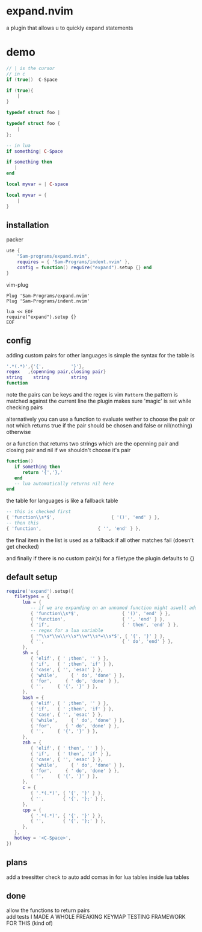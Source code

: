 # expand.nvim
a plugin that allows u to quickly expand statements
# demo 
```c
// | is the cursor
// in c 
if (true|)  C-Space

if (true){
    |
}

typedef struct foo |

typedef struct foo {
    |
};
```
```lua
-- in lua
if something| C-Space

if something then
   |
end

local myvar = | C-space

local myvar = {
    |
}
```
## installation
packer
```lua
use {
    "Sam-programs/expand.nvim",
    requires = { 'Sam-Programs/indent.nvim' }, 
    config = function() require("expand").setup {} end
}
```
vim-plug
```vim
Plug 'Sam-Programs/expand.nvim'
Plug 'Sam-Programs/indent.nvim'

lua << EOF
require("expand").setup {}
EOF
```
## config
adding custom pairs for other languages is simple 
the syntax for the table is
```lua
'.*(.*)',{'{',          '}'},
regex   ,{openning pair,closing pair}
string    string        string
function
```
note the pairs can be keys and the regex is vim `Pattern`
the pattern is matched against the current line
the plugin makes sure 'magic' is set while checking pairs

alternatively you can use a function to evaluate wether to choose the pair or not
which returns true if the pair should be chosen and false or nil(nothing) otherwise

or a function that returns two strings which are the openning pair and closing pair and nil if we shouldn't choose it's pair
```lua
function()
   if something then
      return '{','},'
   end
   -- lua automatically returns nil here
end
```

the table for languages is like a fallback table
```lua
-- this is checked first 
{ 'function\\s*$',                     { '()', 'end' } },
-- then this
{ 'function',                     { '', 'end' } },
```
the final item in the list is used as a fallback if all other matches fail (doesn't get checked)

and finally
if there is no custom pair(s) for a filetype the plugin defaults to {}
## default setup
```lua
require('expand').setup({
   filetypes = {
      lua = {
         -- if we are expanding on an unnamed function might aswell add the pairs
         { 'function\\s*$',                { '()', 'end' } },
         { 'function',                     { '', 'end' } },
         { 'if',                           { ' then', 'end' } },
         -- regex for a lua variable
         { '^\\s*\\w\\+\\s*\\w*\\s*=\\s*$', { '{', '}' } },
         { '',                             { ' do', 'end' } },
      },
      sh = {
         { 'elif', { ' ;then', '' } },
         { 'if',   { ' ;then', 'if' } },
         { 'case', { '', 'esac' } },
         { 'while',     { ' do', 'done' } },
         { 'for',     { ' do', 'done' } },
         { '',     { '{', '}' } },
      },
      bash = {
         { 'elif', { ' ;then', '' } },
         { 'if',   { ' ;then', 'if' } },
         { 'case', { '', 'esac' } },
         { 'while',     { ' do', 'done' } },
         { 'for',     { ' do', 'done' } },
         { '',     { '{', '}' } },
      },
      zsh = {
         { 'elif', { ' then', '' } },
         { 'if',   { ' then', 'if' } },
         { 'case', { '', 'esac' } },
         { 'while',     { ' do', 'done' } },
         { 'for',     { ' do', 'done' } },
         { '',     { '{', '}' } },
      },
      c = {
         { '.*(.*)', { '{', '}' } },
         { '',       { '{', '};' } },
      },
      cpp = {
         { '.*(.*)', { '{', '}' } },
         { '',       { '{', '};' } },
      },
   },
   hotkey = '<C-Space>',
})
```
## plans
add a treesitter check to auto add comas in for lua tables inside lua tables  
## done
allow the functions to return pairs   
add tests 
I MADE A WHOLE FREAKING KEYMAP TESTING FRAMEWORK FOR THIS (kind of)
